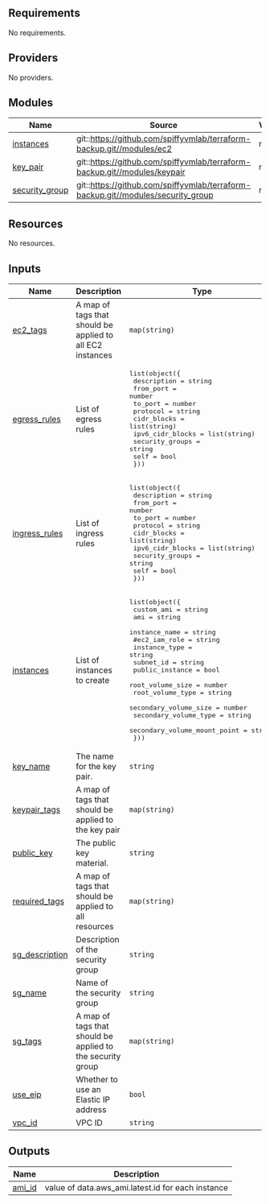 <!-- BEGIN_TF_DOCS -->
## Requirements

No requirements.

## Providers

No providers.

## Modules

| Name | Source | Version |
|------|--------|---------|
| <a name="module_instances"></a> [instances](#module\_instances) | git::https://github.com/spiffyvmlab/terraform-backup.git//modules/ec2 | n/a |
| <a name="module_key_pair"></a> [key\_pair](#module\_key\_pair) | git::https://github.com/spiffyvmlab/terraform-backup.git//modules/keypair | n/a |
| <a name="module_security_group"></a> [security\_group](#module\_security\_group) | git::https://github.com/spiffyvmlab/terraform-backup.git//modules/security_group | n/a |

## Resources

No resources.

## Inputs

| Name | Description | Type | Default | Required |
|------|-------------|------|---------|:--------:|
| <a name="input_ec2_tags"></a> [ec2\_tags](#input\_ec2\_tags) | A map of tags that should be applied to all EC2 instances | `map(string)` | `{}` | no |
| <a name="input_egress_rules"></a> [egress\_rules](#input\_egress\_rules) | List of egress rules | <pre>list(object({<br>    description      = string<br>    from_port        = number<br>    to_port          = number<br>    protocol         = string<br>    cidr_blocks      = list(string)<br>    ipv6_cidr_blocks = list(string)<br>    security_groups  = string<br>    self             = bool<br>  }))</pre> | `[]` | no |
| <a name="input_ingress_rules"></a> [ingress\_rules](#input\_ingress\_rules) | List of ingress rules | <pre>list(object({<br>    description      = string<br>    from_port        = number<br>    to_port          = number<br>    protocol         = string<br>    cidr_blocks      = list(string)<br>    ipv6_cidr_blocks = list(string)<br>    security_groups  = string<br>    self             = bool<br>  }))</pre> | `[]` | no |
| <a name="input_instances"></a> [instances](#input\_instances) | List of instances to create | <pre>list(object({<br>    custom_ami       = string<br>    ami              = string<br>    instance_name    = string<br>    #ec2_iam_role     = string<br>    instance_type    = string<br>    subnet_id        = string<br>    public_instance  = bool<br>    root_volume_size   = number<br>    root_volume_type   = string<br>    secondary_volume_size = number<br>    secondary_volume_type = string<br>    secondary_volume_mount_point = string<br>  }))</pre> | n/a | yes |
| <a name="input_key_name"></a> [key\_name](#input\_key\_name) | The name for the key pair. | `string` | n/a | yes |
| <a name="input_keypair_tags"></a> [keypair\_tags](#input\_keypair\_tags) | A map of tags that should be applied to the key pair | `map(string)` | `{}` | no |
| <a name="input_public_key"></a> [public\_key](#input\_public\_key) | The public key material. | `string` | n/a | yes |
| <a name="input_required_tags"></a> [required\_tags](#input\_required\_tags) | A map of tags that should be applied to all resources | `map(string)` | `{}` | no |
| <a name="input_sg_description"></a> [sg\_description](#input\_sg\_description) | Description of the security group | `string` | `"Managed by Terraform"` | no |
| <a name="input_sg_name"></a> [sg\_name](#input\_sg\_name) | Name of the security group | `string` | n/a | yes |
| <a name="input_sg_tags"></a> [sg\_tags](#input\_sg\_tags) | A map of tags that should be applied to the security group | `map(string)` | `{}` | no |
| <a name="input_use_eip"></a> [use\_eip](#input\_use\_eip) | Whether to use an Elastic IP address | `bool` | `false` | no |
| <a name="input_vpc_id"></a> [vpc\_id](#input\_vpc\_id) | VPC ID | `string` | n/a | yes |

## Outputs

| Name | Description |
|------|-------------|
| <a name="output_ami_id"></a> [ami\_id](#output\_ami\_id) | value of data.aws\_ami.latest.id for each instance |
<!-- END_TF_DOCS -->